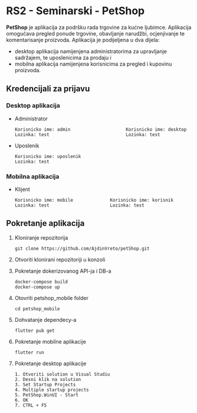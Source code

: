 # RS2 - Seminarski - PetShop

**PetShop** je aplikacija za podršku rada trgovine za kućne ljubimce. Aplikacija omogućava pregled ponude trgovine, obavljanje narudžbi, ocjenjivanje te komentarisanje proizvoda. Aplikacija je podijeljena u dva dijela:
-	desktop aplikacija namijenjena administratorima za upravljanje sadržajem, te uposlenicima za prodaju i
-	mobilna aplikacija namijenjena korisnicima za pregled i kupovinu proizvoda.

## Kredencijali za prijavu   

### Desktop aplikacija

- Administrator

    ```
    Korisnicko ime: admin                     Korisnicko ime: desktop
    Lozinka: test                             Lozinka: test           
    ```
    
- Uposlenik

    ```
    Korisnicko ime: uposlenik
    Lozinka: test           
    ```    

### Mobilna aplikacija

- Klijent

    ```
    Korisnicko ime: mobile              Korisnicko ime: korisnik
    Lozinka: test                       Lozinka: test   
    ```
    

## Pokretanje aplikacija
1. Kloniranje repozitorija

    ```
    git clone https://github.com/AjdinVreto/petShop.git
    ```
2. Otvoriti klonirani repozitoriji u konzoli

3. Pokretanje dokerizovanog API-ja i DB-a

    ```
    docker-compose build
    docker-compose up
    ```
    
4. Otovriti petshop_mobile folder

    ```
    cd petshop_mobile
    ```

5. Dohvatanje dependecy-a

    ```
    flutter pub get
    ```
    
6. Pokretanje mobilne aplikacije

    ```
    flutter run
    ```   
    
7. Pokretanje desktop aplikacije

    ```
    1. Otvoriti solution u Visual Studiu
    2. Desni klik na solution
    3. Set Startup Projects
    4. Multiple startup projects
    5. PetShop.WinUI - Start
    6. OK
    7. CTRL + F5
    ```    

